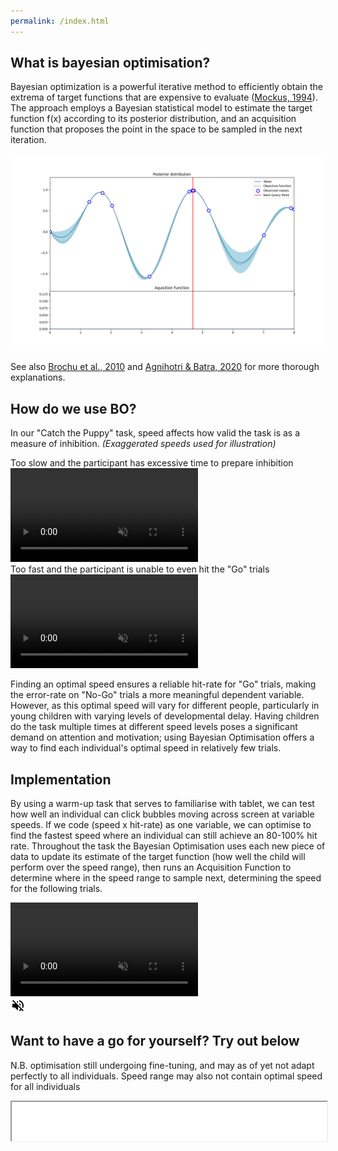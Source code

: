 ```yaml
---
permalink: /index.html
---
```


## What is bayesian optimisation?
Bayesian optimization is a powerful iterative method to efficiently obtain the extrema of target functions that are expensive to evaluate ([Mockus, 1994](https://www.nature.com/articles/s41467-018-03657-3.pdf)). The approach employs a Bayesian statistical model to estimate the target function f(x) according to its posterior distribution, and an acquisition function that proposes the point in the space to be sampled in the next iteration.

![Alt Text](bayesopt.gif?raw=true)

See also [Brochu et al., 2010](https://arxiv.org/abs/1012.2599) and [Agnihotri & Batra, 2020](https://distill.pub/2020/bayesian-optimization/) for more thorough explanations.

## How do we use BO?

In our "Catch the Puppy" task, speed affects how valid the task is as a measure of inhibition.
_(Exaggerated speeds used for illustration)_
<div class="FlexContainer">
  <div class="FlexContainerCol">
    <div>Too slow and the participant has excessive time to prepare inhibition</div>
    <div class="FlexContainer">
      <video id="GNGSlow" src="Video/GNGslow.mp4" autoplay muted loop preload></video>
    </div>
  </div>
  <div class="FlexContainerCol">
    <div>Too fast and the participant is unable to even hit the "Go" trials</div>
    <div class="FlexContainer">
      <video id="GNGFast" src="Video/GNGfast.mp4" autoplay muted loop preload></video>
    </div>
  </div>
</div>

Finding an optimal speed ensures a reliable hit-rate for "Go" trials, making the error-rate on "No-Go" trials a more meaningful dependent variable. However, as this optimal speed will vary for different people, particularly in young children with varying levels of developmental delay. Having children do the task multiple times at different speed levels poses a significant demand on attention and motivation; using Bayesian Optimisation offers a way to find each individual's optimal speed in relatively few trials.

## Implementation
By using a warm-up task that serves to familiarise with tablet, we can test how well an individual can click bubbles moving across screen at variable speeds.
If we code (speed x hit-rate) as one variable, we can optimise to find the fastest speed where an individual can still achieve an 80-100% hit rate. Throughout the task the Bayesian Optimisation uses each new piece of data to update its estimate of the target function (how well the child will perform over the speed range), then runs an Acquisition Function to determine where in the speed range to sample next, determining the speed for the following trials.

<div class="FlexContainer">
  <div class="FlexContainerCol">
    <div class="FlexContainer">
      <video id="BAO" src="Video/BOBubbles.mp4" autoplay muted loop preload></video>
      <div class="Overlay">
        <img src="volumeOff.png" controlledVideoId="BAO" onclick="toggleMute(this)">
      </div>
    </div>
  </div>
</div>

## Want to have a go for yourself? Try out below
N.B. optimisation still undergoing fine-tuning, and may as of yet not adapt perfectly to all individuals. Speed range may also not contain optimal speed for all individuals

<div class="FlexContainer">
  <div class="FlexContainerCol">
    <iframe src="Bubbles/index.html" position="relative" width="100%" height="62.5vw">
  </div>
</div>
  
<script>
var vid = document.getElementById("myVideo");
function toggleMute(el) { 
    var vidId = el.getAttribute('controlledVideoId');
    var vid = document.getElementById(vidId);
    vid.muted = !vid.muted;
    el.src = vid.muted ? "../volumeOff.png" : "../volumeOn.png";
}
</script>
